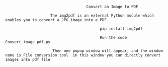 
                                        Convert an Image to PDF
                                        
                        The img2pdf is an external Python module which enables you to convert a JPG image into a PDF.

                                              pip install img2pdf
                                              
                                              Run the code Convert_image_pdf.py
                                              
                         Then one popup window will appear, and the window name is File conversion tool  in this window you can directly convert images into pdf file
